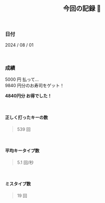 <div align="center">
    <br>
    <h2>今回の記録 🍵</h2>
    <br>
</div>

### 日付

2024 / 08 / 01

<br>

### 成績

5000 円 払って...  
9840 円分のお寿司をゲット！

**4840円分 お得でした！**

<br>

#### 正しく打ったキーの数

> 539 回

<br>

#### 平均キータイプ数

> 5.1 回/秒

<br>

#### ミスタイプ数

> 19 回

<br>
